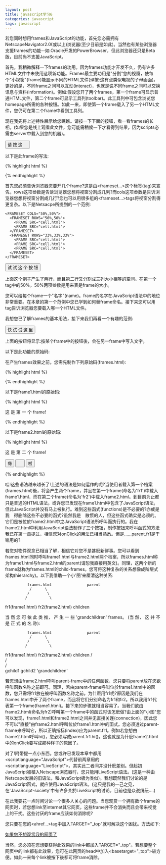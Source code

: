```yaml
---
layout: post
title: javascript学习6
categories: javascript
tags: javascript
---
```


若您同时想用frames和JavaScript的功能，首先您必需拥有NetscapeNavigator2.0(或以上)浏览器(至少目前是如此)。当然也有某些浏览器支援frames的功能--如:Oracle开发的PowerBrowser，但此浏览器还只是Beta版，目前尚不支援JavaScript。

首先，我稍微解释一下frames的功用。因为frames功能才开发不久，仍有许多HTML文件中未使用这项新功能。Frames最主要功用是"分割"您的视窗，使每个"小视窗"(frame)能显示不同的HTML文件(译按:这有点类似电视的子母画面)。更妙的是，不同frame之间可以互动(interact)，也就是说不同frame之间可以交换讯息与资料(information)。例如:假设您开了两个frames，第一个frame可显示普通HTML文件，第二个frame可显示工具列(toolbar)。此工具列中可包含浏览您homepage所需的各种按钮。如此一来，即使第一个frame载入了另一个HTML文件，您仍可在第二个frame中看到工具列。

现在我先将上述特性展示给您瞧瞧。请按一下下面的按钮，看一看frames的长相。(如果您是线上观看此文件，您可能需稍候一下才看得到结果，因为scripts必需由server中载入到您的机器)。

<form>
<font size="+1">
<input type="button" value="请 按 这 　" name="Button1">
</font>
</form>

以下是此frame的写法:

{% highlight html %} 
<HTML>
<HEAD>
<title>Frames</title>
</HEAD>
    <FRAMESET ROWS="50%,50%"> 
    <FRAME SRC="frtest1.html" name="fr1"> 
    <FRAME SRC="frtest2.html" name="fr2"> 
  </FRAMESET> 
</HTML>  

{% endhighlight %}

首先您必须告诉浏览器您要开几个frame?这是由<frameset...>这个标签(tag)来宣告。rows这项叁数是告诉浏览器您想将视窗分割成几列?而cols这项叁数是告诉浏览器您想将视窗分割成几行?您也可以用很多组的<frameset...>tags将视窗分割得更复杂。以下是Netsacpe所提到的一个范例:
 
    <FRAMESET COLS="50%,50%"> 
      <FRAMESET ROWS="50%,50%"> 
        <FRAME SRC="cell.html"> 
        <FRAME SRC="cell.html"> 
      </FRAMESET> 
      <FRAMESET ROWS="33%,33%,33%"> 
        <FRAME SRC="cell.html"> 
        <FRAME SRC="cell.html"> 
        <FRAME SRC="cell.html"> 
      </FRAMESET> 
    </FRAMESET> 

<form>
<font size="+1">
<input type="button" value="试 试 这 个 按 钮" name="Button2">
</font>
</form>

上面这个例子产生了两行，而且第二行又分割成三列大小相等的空间。在第一个<frameset>tag中的50%，50%两项叁数是用来表是frame的大小。

您可以给每个frame一个"名字"(name)。frame的名字在JavaScript语法中的地位非常重要。在本章的第一个范例中您已学到如何替frame命名。接下来您可以用<frame>tag告诉浏览器您要载入哪一个HTML文件。

我想您已了解frames的基本用法，接下来我们再看一个有趣的范例:

<form>
<font size="+1">
<input type="button" value="快 试 试 这 里" name="Button3">
</font>
</form>

上面的按钮将显示:按某个frame中的按钮後，会在另一frame中写入文字。

以下是此功能的原始码:

在产生frames效果之前，您需先制作下列原始码(frames.html):
 
{% highlight html %}

<HTML>
<HEAD>
<title>Frames</title>
</HEAD>
    <FRAMESET ROWS="50%,50%"> 
    <FRAME SRC="frame1.html" name="fr1" noresize> 
    <FRAME SRC="frame2.html" name="fr2"> 
  </FRAMESET> 
</HTML>

{% endhighlight %}

以下是frame1.html的原始码:
 
{% highlight html %}

<HTML>
<HEAD>
<script language="JavaScript">
<!-- Hiding
     function hi() {
       document.write("嗨!<br>");
     }
     function yo() {
       document.write("　!<br>");
     }
     function bla() {
       document.write("啦 啦 啦<br>");
     }
// -->
</script>
</HEAD>
<BODY>
这 是 第 一 个 frame!
</BODY>
</HTML>

{% endhighlight %}

以下是frame2.html的原始码:

{% highlight html %}

<HTML>
<body>
这 是 第 二 个 frame!
<p>
<FORM NAME="buttonbar">
     <INPUT TYPE="button" VALUE="嗨" onClick="parent.fr1.hi()">
     <INPUT TYPE="button" VALUE="　" onClick="parent.fr1.yo()">
     <INPUT TYPE="button" VALUE="啦" onCLick="parent.fr1.bla()">
</FORM>
</BODY>
</HTML>

{% endhighlight %}

哇!这些语法越来越长了!上述的语法是如何运作的呢?当使用者载入第一个档案(frames.html)後，将会产生两个frame，并且在第一个frame(命名为'fr1')中载入frame1.html，而在第二个frame(命名为'fr2')中载入frame2.html。到目前为止都只是普通的HTML语法。或许您已发现在frame1.html中包含了JavaScript语法，但此JavaScript并没有马上被执行。难到这些函式(functions)是不必要的?亦或是我　得删除这些不必要的函式?虽然我是　散惯的人，但这些函式确实是必须的。它们是被位於frame2.html中之JavaScript语法所呼叫而执行的。我在frame2.html中利用JavaScript语法制作了三个按钮，制作按钮来呼叫函式的方法我已在第一章提过，相信您对onClick的用法已相当熟悉。但是......parent.fr1是干嘛用的?

若您对物件观念已相当了解，相信它对您不是甚麽新鲜事。您可以看到frames.html同时呼叫frame1.html与frame2.html两个档案，所以frames.html称为frame1.html与frame2.html的parent(请恕我直接用英文)。同理，这两个新的frame就称为frames.html的child-frames。您可将这种复杂的关系想像成阶层式架构(hierarchy)。以下我借助一个小'图'来厘清这种关系:

 
              frames.html                parent
               /      \
              /        \
             /          \
  fr1(frame1.html)     fr2(frame2.html)   children



当 然 您 可 依 此 类 推， 产 生 一 些 'grandchildren' frames。 (当 然， 这 并 不 是 正 式 的 名 称):

 
              frames.html                parent
               /      \
              /        \
             /          \
  fr1(frame1.html)     fr2(frame2.html)   children
          /  \
         /    \
        /      \
    gchild1  gchild2                    'grandchildren'      



若您想由frame2.html呼叫parent-frame中的任何函数，您只要将parent放在您欲呼叫函数名称之前即可。同理，若由parent-frame呼叫位於frame1.html中的函数，您只需将fr1放在被呼叫函数名称之前。为什麽用fr1呢?原因是我们在frames.html中开了两个frame，而且将它们分别命名为fr1和fr2。所以我用fr1代表第一个frame(frame1.html)。接下来的步骤就相当容易了。当我们欲由frame2.html(命名为fr2)呼叫第一个frame中的函式时该怎麽做?由上面的"小图"您可以发现，frame1.html和frame2.html之间并无直接关连(connection)，因此您不可以"直接"由frame2.html呼叫位於frame1.html中的函式。您必须透过parent-frame来呼叫它，所以正确指标(index)应为parent.fr1。例如若您想由frame2.html呼叫hi()，您必须写成parent.fr1.hi()。这也就是为什麽frame2.html中的onClick要写成那种样子的原因了。

对了!附带提一点小东西。您或许已发现本章中都用<scriptlanguage="JavaScript">代替前两章用的<scriptlanguage="LiveScript">。其实此二者间并没什麽差别。但起初JavaScript被植入Netscape浏览器时，您只能用LiveScript语法。(这是一种由Netscape发展的旧语法，和JavaScript极为类似)。我想既然我们讨论的是JavaScript函式，就应使用JavaScript语法。(这只是我的一己之见，在'JavaScript-society'中有许多关於LiveScript的讨论，目前也是众说纷纭....)

在此我要花一点时间讨论一个很多人关心的问题。当您观赏一个拥有数个frame的网页时，若您想link至internet其它网页，这些frame并不会消失而且会带来视觉上的干扰。这些讨厌的frame应该如何消除呢?

您只要在您的<ahref...>tag中加入TARGET="_top"就可解决这个困扰。方法如下:

<a href="goaway.html" TARGET="_top">如果您不想观赏我的网页了</a>

当然，您必须在您想要获得此效果的link中都加入TARGET="_top"。若想要整个网页中的link都有此效果，您可在此网页的head中加入<basetarget="_top">较方便。如此一来每个link被按下後都可将frame消除。